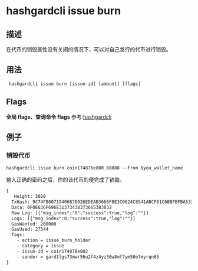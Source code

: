 # hashgardcli issue burn

## 描述
在代币的销毁属性没有关闭的情况下，可以对自己发行的代币进行销毁。
## 用法
```shell
 hashgardcli issue burn [issue-id] [amount] [flags]
```
## Flags

**全局 flags、查询命令 flags** 参考:[hashgardcli](../README.md)

## 例子
### 销毁代币
```shell
hashgardcli issue burn coin174876e800 88888 --from $you_wallet_name
```
输入正确的密码之后，你的该代币的便完成了销毁。
```txt
{
   Height: 3020
  TxHash: 9C74FB0071940687E026EDEAB3666F8E3C0624C8541ABCF61C6BBFBFBA533F97
  Data: 0F0E636F696E31373438373665383032
  Raw Log: [{"msg_index":"0","success":true,"log":""}]
  Logs: [{"msg_index":0,"success":true,"log":""}]
  GasWanted: 200000
  GasUsed: 27544
  Tags:
    - action = issue_burn_holder
    - category = issue
    - issue-id = coin174876e802
    - sender = gard1lgs73mwr56u2f4z4yz36w8mf7ym50e7myrqn65
}
```
